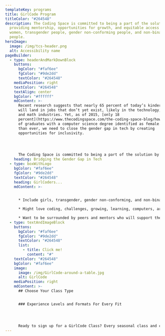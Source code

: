 ```yaml
---
templateKey: programs
title: GirlCode Program
titleColor: "#264548"
description: The Coding Space is committed to being a part of the solution by
  providing mentorship, opportunities for growth, and equitable access to girls,
  women, transgender people, gender non-conforming people, and non-binary
  people.
heroImage:
  image: /img/tcs-header.png
  alt: Accessibility name
pageBuilder:
  - type: headerAndMarkDownBlock
    buttons:
      bgColor: "#faf6ee"
      fgColor: "#9de2dd"
      textColor: "#264548"
    mediaPosition: right
    textColor: "#264548"
    textAlign: center
    bgColor: "#ffffff"
    mdContent: >-
      Recent research suggests that nearly 65 percent of today’s kindergartners
      will land in jobs that don’t yet exist, likely in the technology, science,
      and math industries. Yet, as of 2015, [only 18
      percent](https://www.thecodingspace.com/the-coding-space-blog/how-to-encourage-a-love-of-steam-in-girls)
      of graduates with a computer science degree identified as female. Now more
      than ever, we need to close the gender gap in tech by creating
      opportunities for inclusivity.




      The Coding Space is committed to being a part of the solution by providing mentorship, opportunities for growth, and equitable access to girls, women, transgender people, gender non-conforming people, and non-binary people. Our welcoming and inclusive GirlCode program utilizes the same curriculum as our co-ed Beginner and Advanced classes while fostering a safe and supportive female-identifying space for our GirlCoders to develop their computational and critical thinking skills, intellectual confidence, and passion for STEM.
    heading: Bridging the Gender Gap in Tech
  - type: boxWithLogo
    bgColor: "#faf6ee"
    fgColor: "#9de2dd"
    textColor: "#264548"
    heading: GirlCoders...
    mdContent: >-
      

      * Include girls, transgender, gender non-conforming, and non-binary kids who want to dream big and use code to change the world.

      * Might love coding, challenges, growing, learning, computers, art, puzzles, robots or technology, just to name a few.

      * Want to be surrounded by peers and mentors who will support their intellectual and emotional growth. ​
  - type: textAndImageBlock
    buttons:
      bgColor: "#faf6ee"
      fgColor: "#9de2dd"
      textColor: "#264548"
      list:
        - title: Click me!
          content: "#"
    textColor: "#264548"
    bgColor: "#faf6ee"
    image:
      image: /img/GirlCode-around-a-table.jpg
      alt: GirlCode
    mediaPosition: right
    mdContent: >-
      ## Choose Your Class Type


      ### Experience Levels and Formats For Every Fit




      Ready to sign up for a GirlCode Class? Every seasonal class and camp program we offer includes a GirlCode option. Check out our Programs page to learn more and register.
---
```

